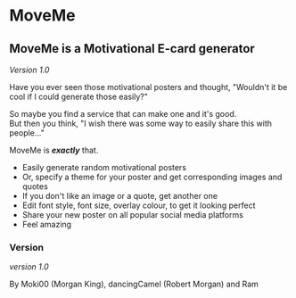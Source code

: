 # MoveMe

## MoveMe is a Motivational E-card generator

_Version 1.0_

Have you ever seen those motivational posters and thought, "Wouldn't it be cool if I could generate those easily?"

So maybe you find a service that can make one and it's good.<br> But then you think, "I wish there was some way to easily share this with people..."

MoveMe is **_exactly_** that.

-   Easily generate random motivational posters
-   Or, specify a theme for your poster and get corresponding images and quotes
-   If you don't like an image or a quote, get another one
-   Edit font style, font size, overlay colour, to get it looking perfect
-   Share your new poster on all popular social media platforms
-   Feel amazing

### Version

_version 1.0_

By Moki00 (Morgan King), dancingCamel (Robert Morgan) and Ram
